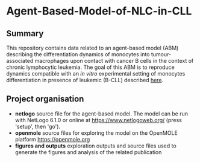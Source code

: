 # Agent-Based-Model-of-NLC-in-CLL

## Summary
This repository contains data related to an agent-based model (ABM) describing the differentiation dynamics of monocytes into tumour-associated macrophages upon contact with cancer B cells in the context of chronic lymphocytic leukemia. The goal of this ABM is to reproduce dynamics compatible with an *in vitro* experimental setting of monocytes differentiation in presence of leukemic (B-CLL) described [here](https://www.mdpi.com/2072-6694/14/1/16/htm).

## Project organisation
- **netlogo** source file for the agent-based model. The model can be run with NetLogo 6.1.0 or online at https://www.netlogoweb.org/ (press 'setup', then 'go').
- **openmole** source files for exploring the model on the OpenMOLE platform https://openmole.org
- **figures and outputs** exploration outputs and source files used to generate the figures and analysis of the related publication

